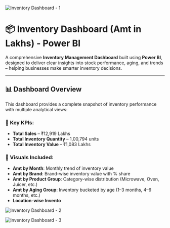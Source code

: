 ![Inventory Dashboard - 1](https://github.com/user-attachments/assets/d3aed3e5-8283-43fa-8557-7d2871a23f2b)


# 📦 Inventory Dashboard (Amt in Lakhs) - Power BI

A comprehensive **Inventory Management Dashboard** built using **Power BI**, designed to deliver clear insights into stock performance, aging, and trends – helping businesses make smarter inventory decisions.

---

## 📊 Dashboard Overview

This dashboard provides a complete snapshot of inventory performance with multiple analytical views:

### 🔹 Key KPIs:
- **Total Sales** – ₹12,919 Lakhs
- **Total Inventory Quantity** – 1,00,794 units
- **Total Inventory Value** – ₹1,083 Lakhs

### 🔹 Visuals Included:
- **Amt by Month**: Monthly trend of inventory value
- **Amt by Brand**: Brand-wise inventory value with % share
- **Amt by Product Group**: Category-wise distribution (Microwave, Oven, Juicer, etc.)
- **Amt by Aging Group**: Inventory bucketed by age (1–3 months, 4–6 months, etc.)
- **Location-wise Invento**

![Inventory Dashboard - 2](https://github.com/user-attachments/assets/db788ff5-da53-4c72-91e0-3a42c02e5fa5)

![Inventory Dashboard - 3](https://github.com/user-attachments/assets/befa962a-3203-454e-a12f-97b3182370f4)
